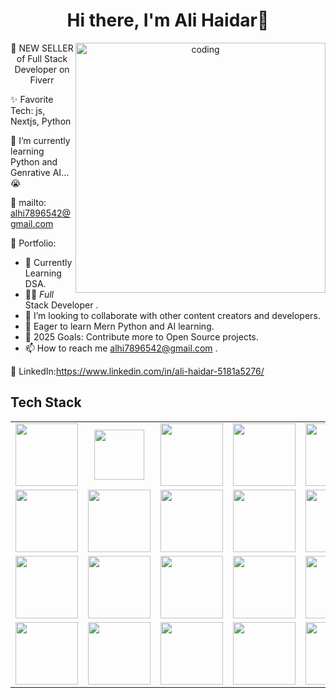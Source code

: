 <body>
  <div align="center">
    <h1> Hi there, I'm Ali Haidar👋</h1>
  </div>

<p align="center">
  <img align="right" alt="coding" width="400" src="https://miro.medium.com/max/1360/0*7Q3yvSIv_t0ioJ-Z.gif">
<!-- <a href="#"><img src="https://readme-typing-svg.herokuapp.com/?lines=Full+Stack+Developer&font=Roboto&size=26&duration=3500&pause=500&center=true&width=500&height=50&color=eab676"></a>
 -->
💸 NEW SELLER of Full Stack Developer on Fiverr

✨ Favorite Tech: js, Nextjs, Python

📓 I’m currently learning Python and Genrative AI... 😭

📧 mailto:  <a href="alhi7896542@gmail.com" target="blank">alhi7896542@gmail.com </a>

🎨 Portfolio: 

- 🔭 Currently Learning DSA.
- 👨‍🏫 *Full* Stack Developer
  .
- 👯 I’m looking to collaborate with other content creators and developers.
- 📢 Eager to learn Mern Python and AI learning.
- 🥅 2025 Goals: Contribute more to Open Source projects.
- 📫 How to reach me <a href="alhi7896542@gmail.com" target="blank">alhi7896542@gmail.com </a>.

💼 LinkedIn:https://www.linkedin.com/in/ali-haidar-5181a5276/

 
<h2>Tech Stack</h2>

<table width="100">
<tr>
  <td align='center' width="200">
        <img src="https://upload.wikimedia.org/wikipedia/commons/thumb/3/38/HTML5_Badge.svg/600px-HTML5_Badge.svg.png"  width="100">
    </td>
 <td align='center' width="200">
        <img src="https://icons.iconarchive.com/icons/ampeross/qetto/256/css-icon.png" width="80">
    </td>
<td align='center' width="200">
        <img src="https://github.com/abranhe/programming-languages-logos/blob/master/src/javascript/javascript.svg" width="100">
    </td>
 <td align='center' width="200">
        <img src="https://www.vectorlogo.zone/logos/reactjs/reactjs-ar21.svg" width="100">
    </td>
    <td align='center' width="200">
        <img src="https://icons.iconarchive.com/icons/arturo-wibawa/akar/256/nextjs-icon.png" width="100">
    </td>
 
</tr>
<tr>
    <td align='center' width="200">
        <img src="https://upload.wikimedia.org/wikipedia/commons/thumb/4/4c/Typescript_logo_2020.svg/1200px-Typescript_logo_2020.svg.png" width="100">
    </td>
    <td align='center' width="200">
        <img src="https://icons.iconarchive.com/icons/simpleicons-team/simple/256/firebase-icon.png"  width="100">
    </td>
    <td align='center' width="200">
        <img src="https://cdn.pixabay.com/photo/2015/04/23/17/41/node-js-736399_1280.png" width="100">
    </td>
    <td align='center' width="200">
        <img src="https://github.com/IjjazAhmad/IjjazAhmad/assets/102515357/c00cc058-90fe-4246-8b87-2ee564ac2f89" width="100">
    </td>
    <td align='center' width="200">
        <img src="https://cdn3d.iconscout.com/3d/free/thumb/free-github-2950150-2447911.png?f=webp" width="100">
    </td>
</tr>
<tr>
    <td align='center' width="200">
        <img src="https://icons.getbootstrap.com/assets/img/icons-hero.png" width="100">
    </td>
    <td align='center' width="200">
        <img src="https://cdn.iconscout.com/icon/free/png-256/free-sass-13-1175092.png"  width="100">
    </td>
    <td align='center' width="200">
        <img src="https://cdn3d.iconscout.com/3d/free/thumb/free-tailwind-9294852-7577995.png?f=webp" width="100">
    </td>
    <td align='center' width="200">
        <img src="https://uploads-ssl.webflow.com/602a49b4c90708f6641a192e/62aaec4339a8f3b14347736a_123_ant-design.259fccdbe1.png" width="100">
    </td>
    <td align='center' width="200">
        <img src="https://fiverr-res.cloudinary.com/npm-assets/layout-server/fiverr-og-logo.5fd6463.png" width="100">
    </td>
</tr>
<tr>
    <td align='center' width="200">
        <img src="https://img.freepik.com/premium-psd/api-setting-3d-icon_136651-1168.jpg" width="100">
    </td>
    <td align='center' width="200">
        <img src="https://cdn.iconscout.com/icon/free/png-256/free-postman-3628992-3030217.png"  width="100">
    </td>
    <td align='center' width="200">
        <img src="https://res.cloudinary.com/da5dsklyq/image/upload/v1733469974/download_wbanzs.jpg"  width="100">
    </td>
    <td align='center' width="200">
        <img src="https://res.cloudinary.com/da5dsklyq/image/upload/v1733470978/download-removebg-preview_yo1h3k.png"  width="100">
    </td>
    <td align='center' width="200">
        <img src="https://res.cloudinary.com/da5dsklyq/image/upload/v1733471841/download__1_-removebg-preview_xued14.png"  width="100">
    </td>
  
   
</tr>

    
</table>

